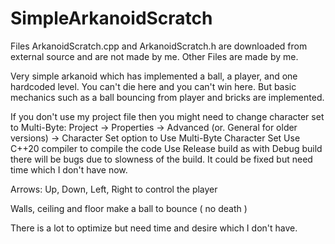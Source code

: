 # SimpleArkanoidScratch

Files ArkanoidScratch.cpp and ArkanoidScratch.h are downloaded from external source and are not made by me.
Other Files are made by me.

Very simple arkanoid which has implemented a ball, a player, and one hardcoded level. You can't die here and you can't win here. But basic mechanics such as a ball bouncing from player and bricks are implemented.

If you don't use my project file then you might need to change character set to Multi-Byte: Project -> Properties -> Advanced (or. General for older versions) -> Character Set option to Use Multi-Byte Character Set
Use C++20 compiler to compile the code
Use Release build as with Debug build there will be bugs due to slowness of the build. It could be fixed but need time which I don't have now.

Arrows: Up, Down, Left, Right to control the player

Walls, ceiling and floor make a ball to bounce ( no death )

There is a lot to optimize but need time and desire which I don't have.
